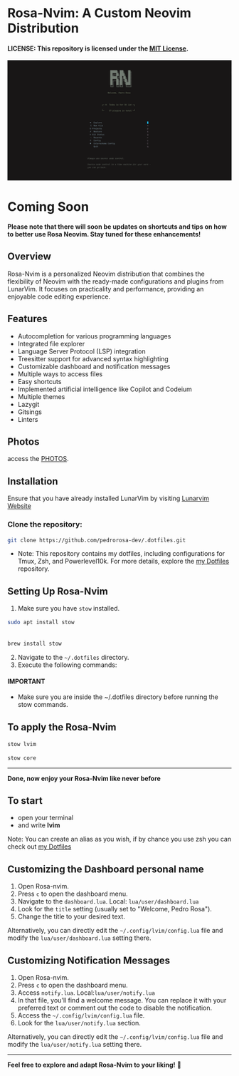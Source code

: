 # Rosa-Nvim: A Custom Neovim Distribution

#### **LICENSE:** This repository is licensed under the [MIT License](LICENSE).

<img src="/assets/images/tela.png" alt="home screen" width="">


# Coming Soon
**Please note that there will soon be updates on shortcuts and tips on how to better use Rosa Neovim. Stay tuned for these enhancements!**

## Overview

Rosa-Nvim is a personalized Neovim distribution that combines the flexibility of Neovim with the ready-made configurations and plugins from LunarVim. It focuses on practicality and performance, providing an enjoyable code editing experience.

## Features

- Autocompletion for various programming languages
- Integrated file explorer
- Language Server Protocol (LSP) integration
- Treesitter support for advanced syntax highlighting
- Customizable dashboard and notification messages
- Multiple ways to access files
- Easy shortcuts
- Implemented artificial intelligence like Copilot and Codeium
- Multiple themes
- Lazygit
- Gitsings
- Linters
## Photos

access the [PHOTOS](/assets/pages/photos.md).

## Installation

 Ensure that you have already installed LunarVim by visiting [Lunarvim Website](https://www.lunarvim.org/docs/installation)

### Clone the repository:

```bash
git clone https://github.com/pedrorosa-dev/.dotfiles.git
```

- Note: This repository contains my dotfiles, including configurations for Tmux, Zsh, and Powerlevel10k. For more details, explore the [my Dotfiles](https://github.com/pedrorosa-dev/.dotfiles) repository.

## Setting Up Rosa-Nvim

1. Make sure you have `stow` installed.

```bash
sudo apt install stow
```

```bash

brew install stow
```

2. Navigate to the `~/.dotfiles` directory.
3. Execute the following commands:

#### **IMPORTANT**

- Make sure you are inside the ~/.dotfiles directory before running the stow commands.



## To apply the Rosa-Nvim

```bash
stow lvim

```
```bash
stow core
```
---

**Done, now enjoy your Rosa-Nvim like never before**



## To start
- open your terminal
- and write **lvim**

Note: You can create an alias as you wish, if by chance you use zsh you can check out [my Dotfiles](https://github.com/pedrorosa-dev/.dotfiles) 

## Customizing the Dashboard personal name

1. Open Rosa-nvim. 
2. Press `c` to open the dashboard menu.
3. Navigate to the `dashboard.lua`. Local: `lua/user/dashboard.lua`
4. Look for the `title` setting (usually set to "Welcome, Pedro Rosa").
5. Change the title to your desired text.

Alternatively, you can directly edit the `~/.config/lvim/config.lua` file and modify the `lua/user/dashboard.lua` setting there.

## Customizing Notification Messages

1. Open Rosa-nvim. 
2. Press `c` to open the dashboard menu.
3. Access `notify.lua`. Local:`lua/user/notify.lua`
4. In that file, you'll find a welcome message. You can replace it with your preferred text or comment out the code to disable the notification.
1. Access the `~/.config/lvim/config.lua` file.
2. Look for the `lua/user/notify.lua` section.

Alternatively, you can directly edit the `~/.config/lvim/config.lua` file and modify the `lua/user/notify.lua` setting there.

---

**Feel free to explore and adapt Rosa-Nvim to your liking!** 🌟
